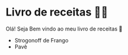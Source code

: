 # Livro de receitas :woman_cook:

Olá! Seja Bem vindo ao meu livro de receitas :wave:

- Strogonoff de Frango
- Pavê
